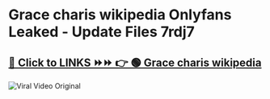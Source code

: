 
 # Grace charis wikipedia Onlyfans Leaked - Update Files 7rdj7

## <h2><a href="https://clipsfans.com/Grace_charis_wikipedia&ref=git">🔗 Click to LINKS ⏩⏩ 👉 🟢 Grace charis wikipedia </a></h2>

<a href="https://clipsfans.com/Grace_charis_wikipedia&ref=git" rel="nofollow" data-target="animated-image.originalLink"><img src="https://i.ibb.co.com/xMMVF88/686577567.gif" alt="Viral Video Original" style="max-width: 100%; display: inline-block;" data-target="animated-image.originalImage"></a>

